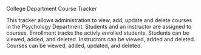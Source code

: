 College Department Course Tracker

This tracker allows administration to view, add, update and delete courses in the Psychology Department.
Students and an instructor are assigned to courses.
Enrollment tracks the activly enrolled students. 
Students can be viewed, added, and deleted.
Instructors can be viewed, added and deleted.
Courses can be viewed, added, updated, and deleted.
